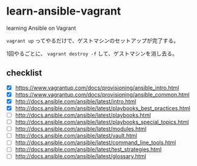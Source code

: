 # learn-ansible-vagrant
learning Ansible on Vagrant

`vagrant up` ってやるだけで、ゲストマシンのセットアップが完了する。

1回やるごとに、 `vagrant destroy -f` して、ゲストマシンを消し去る。

## checklist

- [x] https://www.vagrantup.com/docs/provisioning/ansible_intro.html
- [x] https://www.vagrantup.com/docs/provisioning/ansible_common.html
- [x] http://docs.ansible.com/ansible/latest/intro.html
- [x] http://docs.ansible.com/ansible/latest/playbooks_best_practices.html
- [ ] http://docs.ansible.com/ansible/latest/playbooks.html
- [ ] http://docs.ansible.com/ansible/latest/playbooks_special_topics.html
- [ ] http://docs.ansible.com/ansible/latest/modules.html
- [ ] http://docs.ansible.com/ansible/latest/vault.html
- [ ] http://docs.ansible.com/ansible/latest/command_line_tools.html
- [ ] http://docs.ansible.com/ansible/latest/test_strategies.html
- [ ] http://docs.ansible.com/ansible/latest/glossary.html
